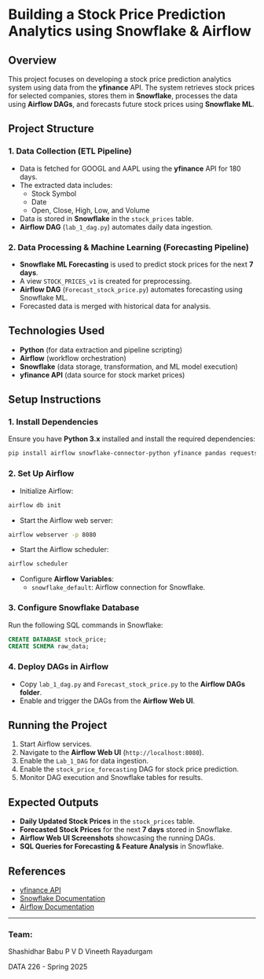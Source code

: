 # Building a Stock Price Prediction Analytics using Snowflake & Airflow

## Overview
This project focuses on developing a stock price prediction analytics system using data from the **yfinance** API. The system retrieves stock prices for selected companies, stores them in **Snowflake**, processes the data using **Airflow DAGs**, and forecasts future stock prices using **Snowflake ML**.

## Project Structure
### 1. **Data Collection (ETL Pipeline)**
- Data is fetched for GOOGL and AAPL using the **yfinance** API for 180 days.
- The extracted data includes:
  - Stock Symbol
  - Date
  - Open, Close, High, Low, and Volume
- Data is stored in **Snowflake** in the `stock_prices` table.
- **Airflow DAG** (`lab_1_dag.py`) automates daily data ingestion.

### 2. **Data Processing & Machine Learning (Forecasting Pipeline)**
- **Snowflake ML Forecasting** is used to predict stock prices for the next **7 days**.
- A view `STOCK_PRICES_v1` is created for preprocessing.
- **Airflow DAG** (`Forecast_stock_price.py`) automates forecasting using Snowflake ML.
- Forecasted data is merged with historical data for analysis.

## Technologies Used
- **Python** (for data extraction and pipeline scripting)
- **Airflow** (workflow orchestration)
- **Snowflake** (data storage, transformation, and ML model execution)
- **yfinance API** (data source for stock market prices)

## Setup Instructions
### 1. Install Dependencies
Ensure you have **Python 3.x** installed and install the required dependencies:
```sh
pip install airflow snowflake-connector-python yfinance pandas requests pendulum
```

### 2. Set Up Airflow
- Initialize Airflow:
```sh
airflow db init
```
- Start the Airflow web server:
```sh
airflow webserver -p 8080
```
- Start the Airflow scheduler:
```sh
airflow scheduler
```
- Configure **Airflow Variables**:
  - `snowflake_default`: Airflow connection for Snowflake.

### 3. Configure Snowflake Database
Run the following SQL commands in Snowflake:
```sql
CREATE DATABASE stock_price;
CREATE SCHEMA raw_data;
```

### 4. Deploy DAGs in Airflow
- Copy `lab_1_dag.py` and `Forecast_stock_price.py` to the **Airflow DAGs folder**.
- Enable and trigger the DAGs from the **Airflow Web UI**.

## Running the Project
1. Start Airflow services.
2. Navigate to the **Airflow Web UI** (`http://localhost:8080`).
3. Enable the `Lab_1_DAG` for data ingestion.
4. Enable the `stock_price_forecasting` DAG for stock price prediction.
5. Monitor DAG execution and Snowflake tables for results.

## Expected Outputs
- **Daily Updated Stock Prices** in the `stock_prices` table.
- **Forecasted Stock Prices** for the next **7 days** stored in Snowflake.
- **Airflow Web UI Screenshots** showcasing the running DAGs.
- **SQL Queries for Forecasting & Feature Analysis** in Snowflake.

## References
- [yfinance API](https://pypi.org/project/yfinance/)
- [Snowflake Documentation](https://docs.snowflake.com/)
- [Airflow Documentation](https://airflow.apache.org/docs/)

---
### Team:
Shashidhar Babu P V D
Vineeth Rayadurgam 

DATA 226 - Spring 2025

